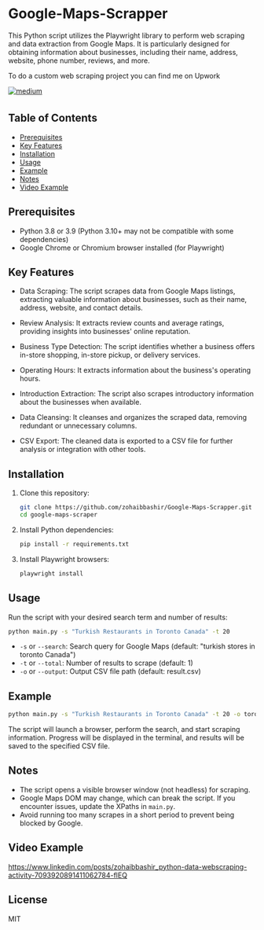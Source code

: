 # Google-Maps-Scrapper
This Python script utilizes the Playwright library to perform web scraping and data extraction from Google Maps. It is particularly designed for obtaining information about businesses, including their name, address, website, phone number, reviews, and more.

To do a custom web scraping project you can find me on Upwork

<a href="https://www.upwork.com/freelancers/~01dbb4d47d167c2d43" target="_blank">
<img src=https://img.shields.io/badge/Upwork-6FDA44?&style=for-the-badge&logo=medium&logoColor=white alt=medium style="margin-bottom: 5px;" />
</a>

## Table of Contents
- [Prerequisites](#prerequisites)
- [Key Features](#key-features)
- [Installation](#installation)
- [Usage](#usage)
- [Example](#example)
- [Notes](#notes)
- [Video Example](#video-example)

## Prerequisites
- Python 3.8 or 3.9 (Python 3.10+ may not be compatible with some dependencies)
- Google Chrome or Chromium browser installed (for Playwright)

## Key Features
- Data Scraping: The script scrapes data from Google Maps listings, extracting valuable information about businesses, such as their name, address, website, and contact details.

- Review Analysis: It extracts review counts and average ratings, providing insights into businesses' online reputation.

- Business Type Detection: The script identifies whether a business offers in-store shopping, in-store pickup, or delivery services.

- Operating Hours: It extracts information about the business's operating hours.

- Introduction Extraction: The script also scrapes introductory information about the businesses when available.

- Data Cleansing: It cleanses and organizes the scraped data, removing redundant or unnecessary columns.

- CSV Export: The cleaned data is exported to a CSV file for further analysis or integration with other tools.

## Installation

1. Clone this repository:
   ```bash
   git clone https://github.com/zohaibbashir/Google-Maps-Scrapper.git
   cd google-maps-scraper
   ```
2. Install Python dependencies:
   ```bash
   pip install -r requirements.txt
   ```
3. Install Playwright browsers:
   ```bash
   playwright install
   ```

## Usage

Run the script with your desired search term and number of results:

```bash
python main.py -s "Turkish Restaurants in Toronto Canada" -t 20
```

- `-s` or `--search`: Search query for Google Maps (default: "turkish stores in toronto Canada")
- `-t` or `--total`: Number of results to scrape (default: 1)
- `-o` or `--output`: Output CSV file path (default: result.csv)

## Example

```bash
python main.py -s "Turkish Restaurants in Toronto Canada" -t 20 -o toronto_turkish_restaurants.csv
```

The script will launch a browser, perform the search, and start scraping information. Progress will be displayed in the terminal, and results will be saved to the specified CSV file.

## Notes
- The script opens a visible browser window (not headless) for scraping.
- Google Maps DOM may change, which can break the script. If you encounter issues, update the XPaths in `main.py`.
- Avoid running too many scrapes in a short period to prevent being blocked by Google.

## Video Example

https://www.linkedin.com/posts/zohaibbashir_python-data-webscraping-activity-7093920891411062784-flEQ

## License
MIT